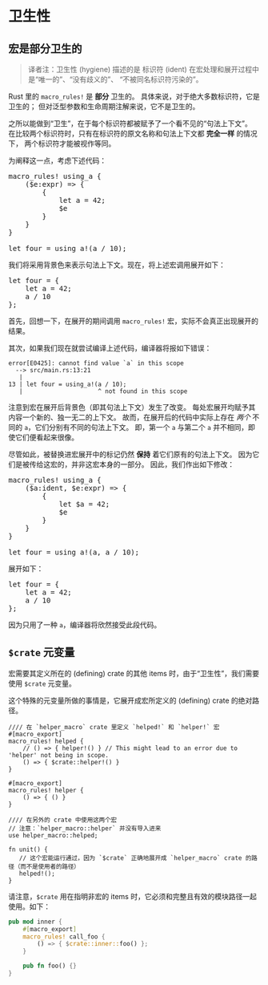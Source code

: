 # 卫生性

## 宏是部分卫生的

> 译者注：卫生性 (hygiene) 描述的是 标识符 (ident) 在宏处理和展开过程中是“唯一的”、“没有歧义的”、
“不被同名标识符污染的”。

Rust 里的 `macro_rules!` 是 **部分** 卫生的。
具体来说，对于绝大多数标识符，它是卫生的；
但对泛型参数和生命周期注解来说，它不是卫生的。

之所以能做到“卫生”，在于每个标识符都被赋予了一个看不见的“句法上下文”。
在比较两个标识符时，只有在标识符的原文名称和句法上下文都 **完全一样** 的情况下，
两个标识符才能被视作等同。

为阐释这一点，考虑下述代码：

<pre class="rust rust-example-rendered"><span class="synctx-0"><span class="macro">macro_rules</span><span class="macro">!</span> <span class="ident">using_a</span> {&#xa;    (<span class="macro-nonterminal">$</span><span class="macro-nonterminal">e</span>:<span class="ident">expr</span>) <span class="op">=&gt;</span> {&#xa;        {&#xa;            <span class="kw">let</span> <span class="ident">a</span> <span class="op">=</span> <span class="number">42</span>;&#xa;            <span class="macro-nonterminal">$</span><span class="macro-nonterminal">e</span>&#xa;        }&#xa;    }&#xa;}&#xa;&#xa;<span class="kw">let</span> <span class="ident">four</span> <span class="op">=</span> <span class="macro">using_a</span><span class="macro">!</span>(<span class="ident">a</span> <span class="op">/</span> <span class="number">10</span>);</span></pre>

我们将采用背景色来表示句法上下文。现在，将上述宏调用展开如下：

<pre class="rust rust-example-rendered"><span class="synctx-0"><span class="kw">let</span> <span class="ident">four</span> <span class="op">=</span> </span><span class="synctx-1">{&#xa;    <span class="kw">let</span> <span class="ident">a</span> <span class="op">=</span> <span class="number">42</span>;&#xa;    </span><span class="synctx-0"><span class="ident">a</span> <span class="op">/</span> <span class="number">10</span></span><span class="synctx-1">&#xa;}</span><span class="synctx-0">;</span></pre>

首先，回想一下，在展开的期间调用 `macro_rules!` 宏，实际不会真正出现展开的结果。

其次，如果我们现在就尝试编译上述代码，编译器将报如下错误：

```text
error[E0425]: cannot find value `a` in this scope
  --> src/main.rs:13:21
   |
13 | let four = using_a!(a / 10);
   |                     ^ not found in this scope
```

注意到宏在展开后背景色（即其句法上下文）发生了改变。
每处宏展开均赋予其内容一个新的、独一无二的上下文。
故而，在展开后的代码中实际上存在 *两个* 不同的 `a`，它们分别有不同的句法上下文。
即，第一个 `a` 与第二个 `a` 并不相同，即使它们便看起来很像。

尽管如此，被替换进宏展开中的标记仍然 **保持** 着它们原有的句法上下文。
因为它们是被传给这宏的，并非这宏本身的一部分。
因此，我们作出如下修改：

<pre class="rust rust-example-rendered"><span class="synctx-0"><span class="macro">macro_rules</span><span class="macro">!</span> <span class="ident">using_a</span> {&#xa;    (<span class="macro-nonterminal">$</span><span class="macro-nonterminal">a</span>:<span class="ident">ident</span>, <span class="macro-nonterminal">$</span><span class="macro-nonterminal">e</span>:<span class="ident">expr</span>) <span class="op">=&gt;</span> {&#xa;        {&#xa;            <span class="kw">let</span> <span class="macro-nonterminal">$</span><span class="macro-nonterminal">a</span> <span class="op">=</span> <span class="number">42</span>;&#xa;            <span class="macro-nonterminal">$</span><span class="macro-nonterminal">e</span>&#xa;        }&#xa;    }&#xa;}&#xa;&#xa;<span class="kw">let</span> <span class="ident">four</span> <span class="op">=</span> <span class="macro">using_a</span><span class="macro">!</span>(<span class="ident">a</span>, <span class="ident">a</span> <span class="op">/</span> <span class="number">10</span>);</span></pre>

展开如下：

<pre class="rust rust-example-rendered"><span class="synctx-0"><span class="kw">let</span> <span class="ident">four</span> <span class="op">=</span> </span><span class="synctx-1">{&#xa;    <span class="kw">let</span> </span><span class="synctx-0"><span class="ident">a</span></span><span class="synctx-1"> <span class="op">=</span> <span class="number">42</span>;&#xa;    </span><span class="synctx-0"><span class="ident">a</span> <span class="op">/</span> <span class="number">10</span></span><span class="synctx-1">&#xa;}</span><span class="synctx-0">;</span></pre>

因为只用了一种 `a`，编译器将欣然接受此段代码。

## `$crate` 元变量


宏需要其定义所在的 (defining) crate 的其他 items 时，由于“卫生性”，我们需要使用 `$crate` 元变量。

这个特殊的元变量所做的事情是，它展开成宏所定义的 (defining) crate 的绝对路径。

```rust,ignore
//// 在 `helper_macro` crate 里定义 `helped!` 和 `helper!` 宏
#[macro_export]
macro_rules! helped {
    // () => { helper!() } // This might lead to an error due to 'helper' not being in scope.
    () => { $crate::helper!() }
}

#[macro_export]
macro_rules! helper {
    () => { () }
}

//// 在另外的 crate 中使用这两个宏
// 注意：`helper_macro::helper` 并没有导入进来
use helper_macro::helped;

fn unit() {
   // 这个宏能运行通过，因为 `$crate` 正确地展开成 `helper_macro` crate 的路径（而不是使用者的路径）
   helped!();
}
```

请注意，`$crate` 用在指明非宏的 items 时，它必须和完整且有效的模块路径一起使用。如下：

```rust
pub mod inner {
    #[macro_export]
    macro_rules! call_foo {
        () => { $crate::inner::foo() };
    }

    pub fn foo() {}
}
```
